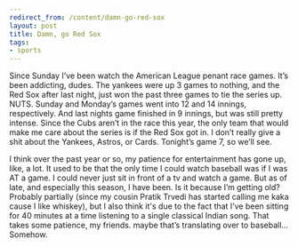 ```yaml
---
redirect_from: /content/damn-go-red-sox
layout: post
title: Damn, go Red Sox
tags:
- sports
---
```

Since Sunday I’ve been watch the American League penant race games. It’s been addicting, dudes. The yankees were up 3 games to nothing, and the Red Sox after last night, just won the past three games to tie the series up. NUTS. Sunday and Monday’s games went into 12 and 14 innings, respectively. And last nights game finished in 9 innings, but was still pretty intense. Since the Cubs aren’t in the race this year, the only team that would make me care about the series is if the Red Sox got in. I don’t really give a shit about the Yankees, Astros, or Cards. Tonight’s game 7, so we’ll see.

I think over the past year or so, my patience for entertainment has gone up, like, a lot. It used to be that the only time I could watch baseball was if I was AT a game. I could never just sit in front of a tv and watch a game. But as of late, and especially this season, I have been. Is it because I’m getting old? Probably partially (since my cousin Pratik Trvedi has started calling me kaka cause I like whiskey), but I also think it's due to the fact that I’ve been sitting for 40 minutes at a time listening to a single classical Indian song. That takes some patience, my friends. maybe that’s translating over to baseball... Somehow.
